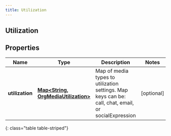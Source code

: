```yaml
---
title: Utilization
---
```

## Utilization


## Properties

| Name | Type | Description | Notes |
| ------------ | ------------- | ------------- | ------------- |
| **utilization** | <!----><!---->[**Map&lt;String, OrgMediaUtilization&gt;**](OrgMediaUtilization.html)<!----> | Map of media types to utilization settings.  Map keys can be: call, chat, email, or socialExpression |  [optional] |
{: class="table table-striped"}



